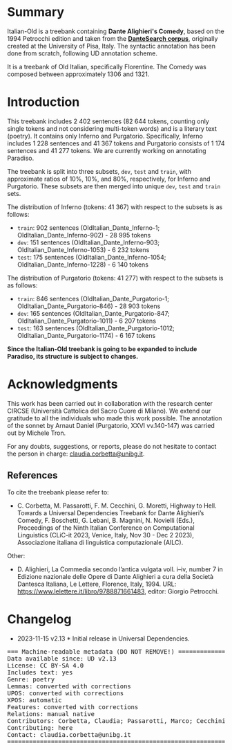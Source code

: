 # Summary

Italian-Old is a treebank containing **Dante Alighieri's Comedy**, based on the 1994 Petrocchi edition and taken from the [**DanteSearch corpus**](https://dantesearch.dantenetwork.it), originally created at the University of Pisa, Italy. The syntactic annotation has been done from scratch, following UD annotation scheme.

It is a treebank of Old Italian, specifically Florentine. The Comedy was composed between approximately 1306 and 1321.


# Introduction

This treebank includes 2 402 sentences (82 644 tokens, counting only single tokens and not considering multi-token words) and is a literary text (poetry). It contains only Inferno and Purgatorio. Specifically, Inferno includes 1 228 sentences and 41 367 tokens and Purgatorio consists of 1 174 sentences and 41 277 tokens. We are currently working on annotating Paradiso.

The treebank is split into three subsets, `dev`, `test` and `train`, with approximate ratios of 10%, 10%, and 80%, respectively, for Inferno and Purgatorio. These subsets are then merged into unique `dev`, `test` and `train` sets.

The distribution of Inferno (tokens: 41 367) with respect to the subsets is as follows:
* `train`: 902 sentences (OldItalian_Dante_Inferno-1; OldItalian_Dante_Inferno-902) - 28 995 tokens
* `dev`: 151 sentences (OldItalian_Dante_Inferno-903; OldItalian_Dante_Inferno-1053) - 6 232 tokens
* `test`: 175 sentences (OldItalian_Dante_Inferno-1054; OldItalian_Dante_Inferno-1228) - 6 140 tokens


The distribution of Purgatorio (tokens: 41 277) with respect to the subsets is as follows:
* `train`: 846 sentences (OldItalian_Dante_Purgatorio-1; OldItalian_Dante_Purgatorio-846) - 28 903 tokens
* `dev`: 165 sentences (OldItalian_Dante_Purgatorio-847; OldItalian_Dante_Purgatorio-1011) - 6 207 tokens
* `test`: 163 sentences (OldItalian_Dante_Purgatorio-1012; OldItalian_Dante_Purgatorio-1174) - 6 167 tokens


**Since the Italian-Old treebank is going to be expanded to include Paradiso, its structure is subject to changes.**


# Acknowledgments

This work has been carried out in collaboration with the research center CIRCSE (Università Cattolica del Sacro Cuore di Milano).
We extend our gratitude to all the individuals who made this work possible. 
The annotation of the sonnet by Arnaut Daniel (Purgatorio, XXVI vv.140-147) was carried out by Michele Tron.


For any doubts, suggestions, or reports, please do not hesitate to contact the person in charge: claudia.corbetta@unibg.it.


## References

To cite the treebank please refer to:

* C. Corbetta, M. Passarotti, F. M. Cecchini, G. Moretti, Highway to Hell. Towards a Universal Dependencies Treebank for Dante Alighieri’s Comedy, F. Boschetti, G. Lebani, B. Magnini, N. Novielli (Eds.), Proceedings of the Ninth Italian Conference on Computational Linguistics (CLiC-it 2023, Venice,
Italy, Nov 30 - Dec 2 2023), Associazione italiana di linguistica computazionale (AILC).

Other:

* D. Alighieri, La Commedia secondo l’antica vulgata voll. i–iv, number 7 in Edizione nazionale delle Opere di Dante Alighieri a cura della Società Dantesca Italiana, Le Lettere, Florence, Italy, 1994. URL: https://www.lelettere.it/libro/9788871661483, editor: Giorgio Petrocchi.

# Changelog

* 2023-11-15 v2.13
        * Initial release in Universal Dependencies.


<pre>
=== Machine-readable metadata (DO NOT REMOVE!) ================================
Data available since: UD v2.13
License: CC BY-SA 4.0
Includes text: yes
Genre: poetry
Lemmas: converted with corrections
UPOS: converted with corrections
XPOS: automatic
Features: converted with corrections
Relations: manual native
Contributors: Corbetta, Claudia; Passarotti, Marco; Cecchini, Flavio Massimiliano; Moretti, Giovanni
Contributing: here
Contact: claudia.corbetta@unibg.it
===============================================================================
</pre>
